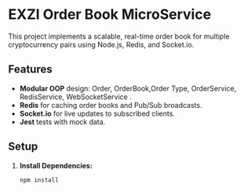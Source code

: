 # EXZI Order Book MicroService

This project implements a scalable, real-time order book for multiple cryptocurrency pairs using Node.js, Redis, and Socket.io.

## Features

- **Modular OOP** design: Order, OrderBook,Order Type, OrderService, RedisService, WebSocketService .
- **Redis** for caching order books and Pub/Sub broadcasts.
- **Socket.io** for live updates to subscribed clients.
- **Jest** tests with mock data.

## Setup

1. **Install Dependencies:**
   ```bash
   npm install
   ```
